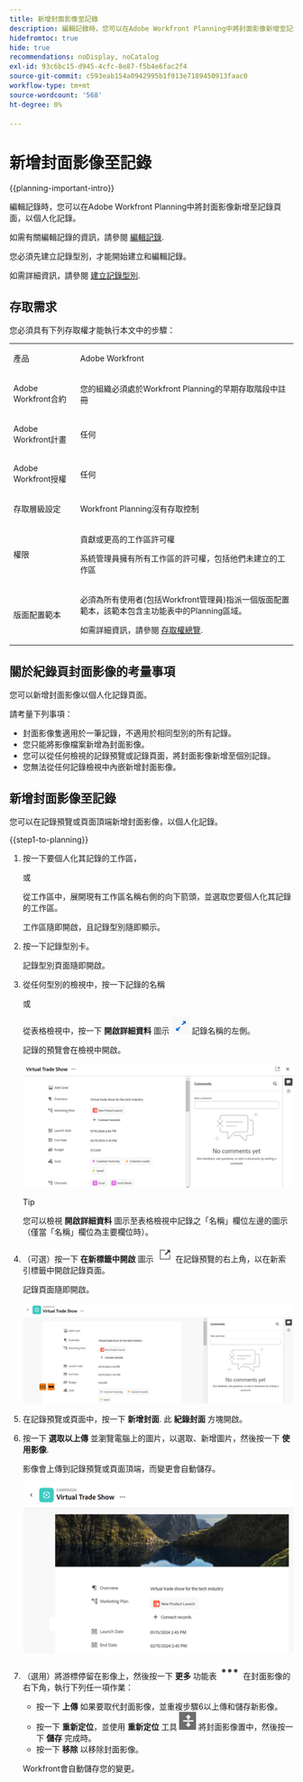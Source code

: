 ```yaml
---
title: 新增封面影像至記錄
description: 編輯記錄時，您可以在Adobe Workfront Planning中將封面影像新增至記錄頁面，以個人化記錄。
hidefromtoc: true
hide: true
recommendations: noDisplay, noCatalog
exl-id: 93c6bc15-d945-4cfc-8e87-f5b4e6fac2f4
source-git-commit: c593eab154a0942995b1f913e7189450913faac0
workflow-type: tm+mt
source-wordcount: '568'
ht-degree: 0%

---
```



<!--update the metadata with real information-->

# 新增封面影像至記錄

{{planning-important-intro}}

編輯記錄時，您可以在Adobe Workfront Planning中將封面影像新增至記錄頁面，以個人化記錄。

如需有關編輯記錄的資訊，請參閱 [編輯記錄](/help/quicksilver/planning/records/edit-records.md).

您必須先建立記錄型別，才能開始建立和編輯記錄。

如需詳細資訊，請參閱 [建立記錄型別](/help/quicksilver/planning/architecture/create-record-types.md).

## 存取需求

<!--************double-check permissions here - asking Isk and Lilit what permissions users need for adding thumbnails-->

您必須具有下列存取權才能執行本文中的步驟：

<table style="table-layout:auto">
 <col>
 </col>
 <col>
 </col>
 <tbody>
    <tr>
<tr>
<td>
   <p> 產品</p> </td>
   <td>
   <p> Adobe Workfront</p> </td>
  </tr>  
 <td role="rowheader"><p>Adobe Workfront合約</p></td>
   <td>
<p>您的組織必須處於Workfront Planning的早期存取階段中註冊 </p>
   </td>
  </tr>
  <tr>
   <td role="rowheader"><p>Adobe Workfront計畫</p></td>
   <td>
<p>任何</p>
   </td>
  </tr>
  <tr>
   <td role="rowheader"><p>Adobe Workfront授權</p></td>
   <td>
   <p>任何</p> 
  </td>
  </tr>

<tr>
   <td role="rowheader"><p>存取層級設定</p></td>
   <td> <p>Workfront Planning沒有存取控制 </p>  
</td>
  </tr>
<tr>
   <td role="rowheader"><p>權限</p></td>
   <td> <p>貢獻或更高的工作區許可權 </p>  
   <p>系統管理員擁有所有工作區的許可權，包括他們未建立的工作區</p>
</td>
  </tr>
<tr>
   <td role="rowheader"><p>版面配置範本</p></td>
   <td>  <p>必須為所有使用者(包括Workfront管理員)指派一個版面配置範本，該範本包含主功能表中的Planning區域。 </p> <p>如需詳細資訊，請參閱 <a href="/help/quicksilver/planning/access/access-overview.md">存取權總覽</a>. </p>  
</td>
  </tr>

</tbody>
</table>

## 關於紀錄頁封面影像的考量事項

您可以新增封面影像以個人化記錄頁面。

請考量下列事項：

* 封面影像隻適用於一筆記錄，不適用於相同型別的所有記錄。
* 您只能將影像檔案新增為封面影像。
  <!--above: when you know exactly what type of files are allowed, add the exact extensions above-->
* 您可以從任何檢視的記錄預覽或記錄頁面，將封面影像新增至個別記錄。
* 您無法從任何記錄檢視中內嵌新增封面影像。

## 新增封面影像至記錄

您可以在記錄預覽或頁面頂端新增封面影像，以個人化記錄。

{{step1-to-planning}}

1. 按一下要個人化其記錄的工作區，

   或

   從工作區中，展開現有工作區名稱右側的向下箭頭，並選取您要個人化其記錄的工作區。

   工作區隨即開啟，且記錄型別隨即顯示。

1. 按一下記錄型別卡。

   記錄型別頁面隨即開啟。

1. 從任何型別的檢視中，按一下記錄的名稱

   或

   從表格檢視中，按一下 **開啟詳細資料** 圖示 ![](assets/open-details-icon-in-table-name-field.png) 記錄名稱的左側。

   記錄的預覽會在檢視中開啟。

   ![](assets/details-box.png)

   >[!TIP]
   >
   >您可以檢視 **開啟詳細資料** 圖示至表格檢視中記錄之「名稱」欄位左邊的圖示（僅當「名稱」欄位為主要欄位時）。

1. （可選）按一下 **在新標籤中開啟** 圖示 ![](assets/open-details-in-a-new-tab-icon.png) <!--check the icon; they are changing it--> 在記錄預覽的右上角，以在新索引標籤中開啟記錄頁面。

   記錄頁面隨即開啟。

   ![](assets/details-page.png)

1. 在記錄預覽或頁面中，按一下 **新增封面**. <!--check the casing here; I logged a bug for this-->
此 **紀錄封面** 方塊開啟。

1. 按一下 **選取以上傳** 並瀏覽電腦上的圖片，以選取、新增圖片，然後按一下 **使用影像**.

   影像會上傳到記錄預覽或頁面頂端，而變更會自動儲存。

   ![](assets/record-page-with-cover-image.png)

1. （選用）將游標停留在影像上，然後按一下 **更多** 功能表 ![](assets/more-menu.png) 在封面影像的右下角，執行下列任一項作業：

   * 按一下 **上傳** 如果要取代封面影像，並重複步驟6以上傳和儲存新影像。
   * 按一下 **重新定位**，並使用 **重新定位** 工具 ![](assets/reposition-tool-icon.png) 將封面影像置中，然後按一下 **儲存** 完成時。
   * 按一下 **移除** 以移除封面影像。

   Workfront會自動儲存您的變更。
